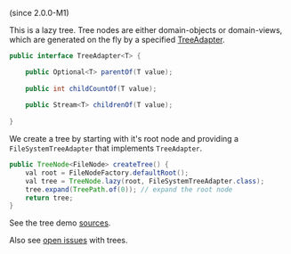 <span class="version-reference">(since 2.0.0-M1)</span>

This is a lazy tree. Tree nodes are either domain-objects or domain-views, which are generated on the fly by a specified [TreeAdapter](${SOURCES_ISIS}/org/apache/isis/applib/tree/TreeAdapter.java). 

```java
public interface TreeAdapter<T> {

	public Optional<T> parentOf(T value);
	
	public int childCountOf(T value);
	
	public Stream<T> childrenOf(T value);
	
}
```

We create a tree by starting with it's root node and providing a `FileSystemTreeAdapter` that implements `TreeAdapter`.

```java
public TreeNode<FileNode> createTree() {
	val root = FileNodeFactory.defaultRoot();
	val tree = TreeNode.lazy(root, FileSystemTreeAdapter.class);
	tree.expand(TreePath.of(0)); // expand the root node
	return tree;
}
```
					
See the tree demo [sources](${SOURCES_DEMO}/demoapp/dom/tree).

Also see [open issues](${ISSUES_DEMO}?utf8=✓&q=is%3Aissue+is%3Aopen+tree) with trees.
